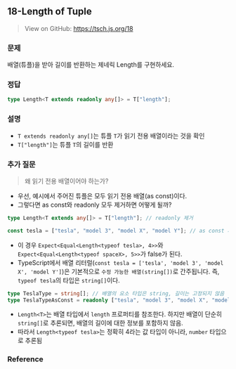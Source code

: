 ## 18-Length of Tuple

> View on GitHub: https://tsch.js.org/18

### 문제

배열(튜플)을 받아 길이를 반환하는 제네릭 Length<T>를 구현하세요.

### 정답

```ts
type Length<T extends readonly any[]> = T["length"];
```

### 설명

- `T extends readonly any[]`는 튜플 `T`가 읽기 전용 배열이라는 것을 확인
- `T["length"]`는 튜플 `T`의 길이를 반환

### 추가 질문

> 왜 읽기 전용 배열이어야 하는가?

- 우선, 예시에서 주어진 튜플은 모두 읽기 전용 배열(as const)이다.
- 그렇다면 as const와 readonly 모두 제거하면 어떻게 될까?

```ts
type Length<T extends any[]> = T["length"]; // readonly 제거

const tesla = ["tesla", "model 3", "model X", "model Y"]; // as const 제거
```

- 이 경우 `Expect<Equal<Length<typeof tesla>, 4>>`와 `Expect<Equal<Length<typeof spaceX>, 5>>`가 false가 된다.
- TypeScript에서 배열 리터럴(`const tesla = ['tesla', 'model 3', 'model X', 'model Y']`)은 기본적으로 `수정 가능한 배열(string[])`로 간주됩니다. 즉, `typeof tesla`의 타입은 `string[]`이다.

```ts
type TeslaType = string[]; // 배열의 요소 타입은 string, 길이는 고정되지 않음
type TeslaTypeAsConst = readonly ["tesla", "model 3", "model X", "model Y"]; // 배열의 요소 타입은 string, 길이는 4
```

- `Length<T>`는 배열 타입에서 `length` 프로퍼티를 참조한다. 하지만 배열이 단순히 `string[]`로 추론되면, 배열의 길이에 대한 정보를 포함하지 않음.
- 따라서 `Length<typeof tesla>`는 정확히 4라는 값 타입이 아니라, `number` 타입으로 추론됨

### Reference

